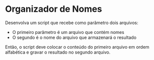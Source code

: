 # Organizador de Nomes

Desenvolva um script que recebe como parâmetro dois arquivos:</br>

- O primeiro parâmetro é um arquivo que contém nomes
- O segundo é o nome do arquivo que armazenará o resultado

Então, o script deve colocar o conteúdo do primeiro arquivo em ordem alfabética e gravar o resultado no segundo arquivo.</br>
